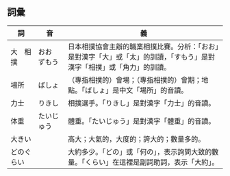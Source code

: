 ## 詞彙

| 詞         | 音           | 義                                                           |
| ---------- | ------------ | ------------------------------------------------------------ |
| 大　相撲   | おお　ずもう | 日本相撲協會主辦的職業相撲比賽。分析：「おお」是對漢字「大」或「太」的訓讀，「すもう」是對漢字「相撲」或「角力」的訓讀。 |
| 場所       | ばしょ       | （專指相撲的）會場；（專指相撲的）會期；地點。「ばしょ」是中文「場所」的音讀。 |
| 力士       | りきし       | 相撲選手。「りきし」是對漢字「力士」的音讀。                 |
| 体重       | たいじゅう   | 體重。「たいじゅう」是對漢字「體重」的音讀。                 |
| 大きい     |              | 高大；大氣的，大度的；誇大的；數量多的。                     |
| どのぐらい |              | 大約多少。「どの」或「何の」，表示詢問大致的數量。「くらい」在這裡是副詞助詞，表示「大約」。 |

